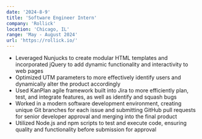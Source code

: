 ```yaml
---
date: '2024-8-9'
title: 'Software Engineer Intern'
company: 'Rollick'
location: 'Chicago, IL'
range: 'May - August 2024'
url: 'https://rollick.io/'
---
```


- Leveraged Nunjucks to create modular HTML templates and incorporated jQuery to add dynamic functionality and interactivity to web pages
- Optimized UTM parameters to more effectively identify users and dynamically alter the product accordingly
- Used KanPlan agile framework built into Jira to more efficiently plan, test, and integrate features, as well as identify and squash bugs
- Worked in a modern software development environment, creating unique Git branches for each issue and submitting GitHub pull requests for senior developer approval and merging into the final product
- Utilized Node.js and npm scripts to test and execute code, ensuring quality and functionality before submission for approval
